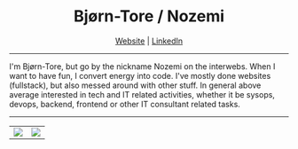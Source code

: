 <h1 align="center">Bjørn-Tore / Nozemi</h1>
<div align="center">
  <a href="https://nozemi.io/" target="_blank">Website</a> | <a href="https://www.linkedin.com/in/bj%C3%B8rn-tore-mediaa-7b0b66142/" target="_blank">LinkedIn</a>
</div>
<hr>

I'm Bjørn-Tore, but go by the nickname Nozemi on the interwebs. When I want to have fun, I convert energy into code. I've mostly done websites (fullstack), but also messed around with other stuff. In general above average interested in tech and IT related activities, whether it be sysops, devops, backend, frontend or other IT consultant related tasks.

<hr>

<table align="center">
    <tbody>
        <tr valign="top">
            <td align="center" style="padding=0;width=50%;">
              <a href="https://github.com/Nozemi/">
                <img src="https://readme-stats.nozemi.io/api/?username=Nozemi&title_color=6842e7&text_color=ffffff&show_icons=true&bg_color=00000000&hide_border=true&icon_color=6842e7&hide_title=true&count_private=true&include_all_commits=true&enable_animations=true" /></a>
            </td>
            <td align="center" style="padding=0;width=50%;">
              <a href="https://github.com/Nozemi/">
                <img src="https://readme-stats.nozemi.io/api/top-langs/?username=Nozemi&role=OWNER,ORGANIZATION_MEMBER,COLLABORATOR&title_color=6842e7&text_color=9f9f9f&show_icons=true&bg_color=00000000&hide_border=true&icon_color=6842e7&hide_title=true&count_private=true&enable_animations=true" /></a>
            </td>
        </tr>
    </tbody>
</table>


<!--
**Nozemi/Nozemi** is a ✨ _special_ ✨ repository because its `README.md` (this file) appears on your GitHub profile.

Here are some ideas to get you started:

- 🔭 I’m currently working on ...
- 🌱 I’m currently learning ...
- 👯 I’m looking to collaborate on ...
- 🤔 I’m looking for help with ...
- 💬 Ask me about ...
- 📫 How to reach me: ...
- 😄 Pronouns: ...
- ⚡ Fun fact: ...
-->
